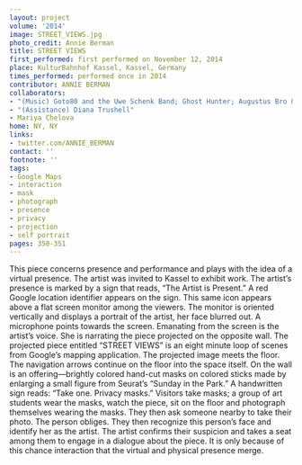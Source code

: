 ```yaml
---
layout: project
volume: '2014'
image: STREET_VIEWS.jpg
photo_credit: Annie Berman
title: STREET VIEWS
first_performed: first performed on November 12, 2014
place: KulturBahnhof Kassel, Kassel, Germany
times_performed: performed once in 2014
contributor: ANNIE BERMAN
collaborators:
- "(Music) Goto80 and the Uwe Schenk Band; Ghost Hunter; Augustus Bro & Gallery Six"
- "(Assistance) Diana Trushell"
- Mariya Chelova
home: NY, NY
links:
- twitter.com/ANNIE_BERMAN
contact: ''
footnote: ''
tags:
- Google Maps
- interaction
- mask
- photograph
- presence
- privacy
- projection
- self portrait
pages: 350-351
---
```


This piece concerns presence and performance and plays with the idea of a virtual presence. The artist was invited to Kassel to exhibit work. The artist’s presence is marked by a sign that reads, “The Artist is Present.” A red Google location identifier appears on the sign. This same icon appears above a flat screen monitor among the viewers. The monitor is oriented vertically and displays a portrait of the artist, her face blurred out. A microphone points towards the screen. Emanating from the screen is the artist’s voice. She is narrating the piece projected on the opposite wall. The projected piece entitled “STREET VIEWS” is an eight minute loop of scenes from Google’s mapping application. The projected image meets the floor. The navigation arrows continue on the floor into the space itself. On the wall is an offering—brightly colored hand-cut masks on colored sticks made by enlarging a small figure from Seurat’s “Sunday in the Park.” A handwritten sign reads: “Take one. Privacy masks.” Visitors take masks; a group of art students wear the masks, watch the piece, sit on the floor and photograph themselves wearing the masks. They then ask someone nearby to take their photo. The person obliges. They then recognize this person’s face and identify her as the artist. The artist confirms their suspicion and takes a seat among them to engage in a dialogue about the piece. It is only because of this chance interaction that the virtual and physical presence merge.
